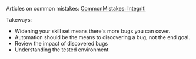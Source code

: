 Articles on common mistakes:
[CommonMistakes: Integriti](https://blog.intigriti.com/2024/04/17/4-bug-bounty-mistakes-and-how-to-avoid-them/)

Takeways:
- Widening your skill set means there's more bugs you can cover.
- Automation should be the means to discovering a bug, not the end goal.
- Review the impact of discovered bugs
- Understanding the tested environment

